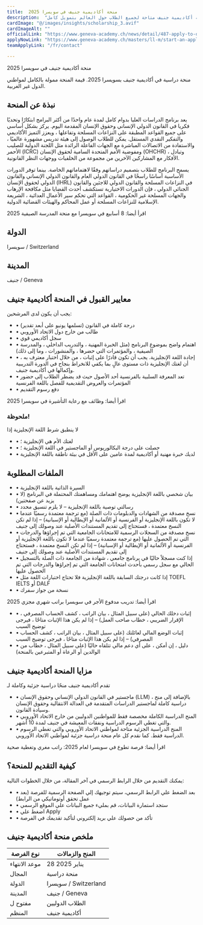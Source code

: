 ```yaml
---
title:  منحة أكاديمية جنيف في سويسرا 2025 
description:  "منحة ممولة بالكامل وبدون شهادة لغة في أكاديمية جنيف في قلب سويسرا , منحة أكاديمية جنيف متاحة لجميع الطلاب حول العالم بتمويل كامل" 
cardImage: "@/images/insights/scholarship_3.avif" 
cardImageAlt: "" 
officialLink: "https://www.geneva-academy.ch/news/detail/487-apply-to-our-llm-in-international-humanitarian-law-and-human-rights" 
applyNowLink: "https://www.geneva-academy.ch/masters/ll-m/start-an-application" 
teamApplyLink: "/fr/contact"

---
```


منحة أكاديمية جنيف في سويسرا 2025

منحة دراسية في أكاديمية جنيف بسويسرا 2025. قيمة المنحة ممولة بالكامل لمواطني الدول غير الغربية.

## نبذة عن المنحة

يعد برنامج الدراسات العليا بدوام كامل لمدة عام واحدًا من أكثر البرامج ابتكارًا وتحديًا فكريا في القانون الدولي الإنساني وحقوق الإنسان المقدمة اليوم. يركز بشكل أساسي على جميع القواعد المطبقة على النزاعات المسلحة وتفاعلها ، ويعزز التميز الأكاديمي والتفكير النقدي المستقل. يمكن للطلاب الوصول إلى هيئة تدريس مشهورة عالميًا ، والاستفادة من الاتصالات المباشرة مع الجهات الفاعلة الرائدة مثل اللجنة الدولية للصليب الأحمر (ICRC) ومفوضية الأمم المتحدة السامية لحقوق الإنسان (OHCHR) ، وتبادل الأفكار مع المشاركين الآخرين من مجموعة من الخلفيات ووجهات النظر القانونية.

يسمح البرنامج للطلاب بتصميم دراساتهم وفقًا لاهتماماتهم الخاصة. بينما توفر الدورات الأساسية أساسًا راسخًا في القانون الدولي العام والقانون الدولي الإنساني والقانون الدولي لحقوق الإنسان (IHRL) في النزاعات المسلحة والقانون الدولي للاجئين والقانون الجنائي الدولي ، فإن الدورات الاختيارية تستكشف أحدث القضايا مثل مكافحة الإرهاب والجهات المسلحة غير الحكومية ، القواعد التي تحكم سير الأعمال العدائية ، الشريعة الإسلامية للنزاعات المسلحة أو عمل المحاكم والهيئات القضائية الدولية.

اقرأ أيضا: 8 أسابيع في سويسرا مع منحة المدرسة الصيفية 2025

## الدولة

سويسرا / Switzerland

## المدينة

جنيف / Geneva

## معايير القبول في المنحة أكاديمية جنيف

يجب أن يكون لدى المرشحين:

- • درجة كاملة في القانون (تسلمها يونيو على أبعد تقدير)
- • طالب من خارج دول الاتحاد الأوروبي
- • سجل أكاديمي قوي
- • اهتمام واضح بموضوع البرنامج (مثل الخبرة المهنية ، والتدريب الداخلي ، والمدرسة الصيفية ، والمؤتمرات التي حضرها ، والمنشورات ، وما إلى ذلك)
- • إجادة اللغة الإنجليزية. يجب أن تكون قادرًا على إثبات ، من خلال اختبار معترف به ، أن لغتك الإنجليزية ذات مستوى عالٍ بما يكفي للانخراط بنجاح في الدورة التدريبية وإكمالها في أكاديمية جنيف.
- • تعد المعرفة السلبية بالفرنسية أحد الأصول حيث قد يضطر الطلاب إلى حضور المؤتمرات والعروض التقديمية للفصل باللغة الفرنسية
- • دفع رسوم التقديم

اقرأ أيضا: وظائف مع رعاية التأشيرة في سويسرا 2025

### ملحوظة!

لا ينطبق شرط اللغة الإنجليزية إذا

- • لغتك الأم هي الإنجليزية ؛
- • حصلت على درجة البكالوريوس أو الماجستير في اللغة الإنجليزية ؛
- • لديك خبرة مهنية أو أكاديمية لمدة عامين على الأقل في بيئة ناطقة باللغة الإنجليزية

## الملفات المطلوبة

- • السيرة الذاتية باللغة الإنجليزية
- • بيان شخصي باللغة الإنجليزية يوضح اهتمامك ومساهمتك المحتملة في البرنامج (لا يزيد عن صفحتين)
- • رسالتي توصية باللغة الإنجليزية – لا يلزم تنسيق محدد
- • نسخ مصدقة من الشهادات والدبلومات ذات الصلة (مع ترجمة معتمدة رسميًا عندما لا تكون باللغة الإنجليزية أو الفرنسية أو الألمانية أو الإيطالية أو الإسبانية) – إذا لم تكن النسخ معتمدة ، فستحتاج إلى تقديم المستندات الأصلية عند وصولك إلى جنيف
- • نسخ مصدقة من السجلات الرسمية للامتحانات الجامعية التي تم إجراؤها والدرجات التي تم الحصول عليها (مع ترجمة معتمدة رسميًا عندما لا تكون باللغة الإنجليزية أو الفرنسية أو الألمانية أو الإيطالية أو الإسبانية) – إذا لم تكن النسخ معتمدة ، فستحتاج إلى تقديم المستندات الأصلية عند وصولك إلى جنيف
- • إذا كنت مسجلاً حاليًا في برنامج جامعي ، شهادة من الجامعة ذات الصلة بالتسجيل الحالي مع سجل رسمي بأحدث امتحانات الجامعة التي تم إجراؤها والدرجات التي تم الحصول عليها
- • إذا كانت درجتك السابقة باللغة الإنجليزية فلا تحتاج اختبارات اللغة مثل TOEFL IELTS أو DALF
- • نسخة من جواز سفرك

اقرأ أيضا: تدريب مدفوع الأجر في سويسرا براتب شهري مجزي 2025

- • إثبات دخلك الحالي (على سبيل المثال ، بيان الراتب ، كشف الحساب المصرفي ، الإقرار الضريبي ، خطاب صاحب العمل) – إذا لم يكن هذا الإثبات متاحًا ، فيرجى توضيح السبب
- • إثبات الوضع المالي لعائلتك (على سبيل المثال ، بيان الراتب ، كشف الحساب المصرفي) – إذا لم يكن هذا الإثبات متاحًا ، فيرجى توضيح السبب
- • دليل ، إن أمكن ، على أي دعم مالي تتلقاه حاليًا (على سبيل المثال ، خطاب من الوالدين أو الرعاة أو المتبرعين بالمنحة)

## مزايا المنحة أكاديمية جنيف

تقدم أكاديمية جنيف منحًا دراسية جزئية وكاملة لـ

- • ماجستير في القانون الدولي الإنساني وحقوق الإنسان (LLM) ، بالإضافة إلى منح دراسية كاملة لماجستير الدراسات المتقدمة في العدالة الانتقالية وحقوق الإنسان وسيادة القانون.
- • المنح الدراسية الكاملة مخصصة فقط للمواطنين الدوليين من خارج الاتحاد الأوروبي والتي تغطي الرسوم الدراسية ونفقات المعيشة في جنيف لمدة 10 أشهر.
- • المنح الدراسية الجزئية متاحة لمواطني الاتحاد الأوروبي والتي تغطي الرسوم الدراسية فقط. كما نقدم كل عام منحة دراسية جزئية لمواطني الاتحاد الأوروبي.

اقرأ أيضا: فرصة تطوع في سويسرا لعام 2025: راتب مغري وتغطية صحية

## كيفية التقديم للمنحة؟

يمكنك التقديم من خلال الرابط الرسمي في آخر المقالة، من خلال الخطوات التالية:

- • بعد الضغط علي الرابط الرسمي، سيتم توجيهك إلي الصفحة الرسمية للفرصة (بعد عمل تحقق أوتوماتيكي من الرابط)
- • ستجد استمارة البيانات، قم بمليء جميع البيانات علي الموقع الرسمي
- • اضغط علي Apply
- • تأكد من حصولك علي بريد إلكتروني لتأكيد تقديمك في الفرصة

## ملخص منحة أكاديمية جنيف

| نوع الفرصة | المنح والزمالات |
| --- | --- |
| موعد الانتهاء | 28 يناير 2025 |
| المجال | منحة دراسية |
| الدولة | سويسرا / Switzerland |
| المدينة | جنيف / Geneva |
| مفتوح ل | الطلاب الدوليين |
| المنظم | أكاديمية جنيف |


